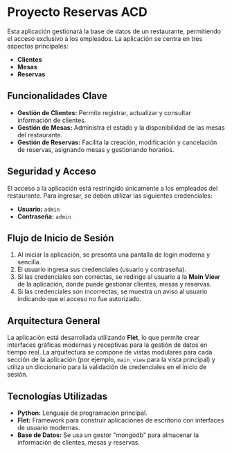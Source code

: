 # Proyecto Reservas ACD

Esta aplicación gestionará la base de datos de un restaurante, permitiendo el acceso exclusivo a los empleados. La aplicación se centra en tres aspectos principales:

- **Clientes**
- **Mesas**
- **Reservas**

## Funcionalidades Clave

- **Gestión de Clientes:** Permite registrar, actualizar y consultar información de clientes.
- **Gestión de Mesas:** Administra el estado y la disponibilidad de las mesas del restaurante.
- **Gestión de Reservas:** Facilita la creación, modificación y cancelación de reservas, asignando mesas y gestionando horarios.

## Seguridad y Acceso

El acceso a la aplicación está restringido únicamente a los empleados del restaurante. Para ingresar, se deben utilizar las siguientes credenciales:

- **Usuario:** `admin`
- **Contraseña:** `admin`

## Flujo de Inicio de Sesión

1. Al iniciar la aplicación, se presenta una pantalla de login moderna y sencilla.
2. El usuario ingresa sus credenciales (usuario y contraseña).
3. Si las credenciales son correctas, se redirige al usuario a la **Main View** de la aplicación, donde puede gestionar clientes, mesas y reservas.
4. Si las credenciales son incorrectas, se muestra un aviso al usuario indicando que el acceso no fue autorizado.

## Arquitectura General

La aplicación está desarrollada utilizando **Flet**, lo que permite crear interfaces gráficas modernas y receptivas para la gestión de datos en tiempo real. La arquitectura se compone de vistas modulares para cada sección de la aplicación (por ejemplo, `main_view` para la vista principal) y utiliza un diccionario para la validación de credenciales en el inicio de sesión.

## Tecnologías Utilizadas

- **Python:** Lenguaje de programación principal.
- **Flet:** Framework para construir aplicaciones de escritorio con interfaces de usuario modernas.
- **Base de Datos:** Se usa un gestor "mongodb" para almacenar la información de clientes, mesas y reservas.